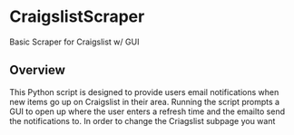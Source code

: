 # CraigslistScraper
Basic Scraper for Craigslist w/ GUI

## Overview
This Python script is designed to provide users email notifications when new items go up on Craigslist in their area. Running the script prompts a GUI to open up where the user enters a refresh time and the emailto send the notifications to. In order to change the Criagslist subpage you want
